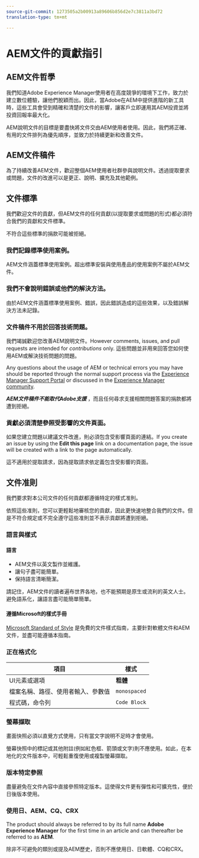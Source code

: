 ```yaml
---
source-git-commit: 1273505a2b00913a89606b856d2e7c3811a3bd72
translation-type: tm+mt

---
```

# AEM文件的貢獻指引

## AEM文件哲學

我們知道Adobe Experience Manager使用者在高度競爭的環境下工作，致力於建立數位體驗，讓他們脫穎而出。因此，當Adobe在AEM中提供進階的新工具時，這些工具會受到精確和清楚的文件的影響，讓客戶立即運用其AEM投資並將投資回報率最大化。

AEM說明文件的目標是要盡快將文件交由AEM使用者使用。因此，我們將正確、有用的文件排列為優先順序，並致力於持續更新和改善文件。

## AEM文件稿件

為了持續改善AEM文件，歡迎整個AEM使用者社群參與說明文件。透過提取要求或問題，文件的改進可以是更正、說明、擴充及其他範例。

## 文件標準

我們歡迎文件的貢獻，但AEM文件的任何貢獻(以提取要求或問題的形式)都必須符合我們的貢獻和文件標準。

不符合這些標準的捐款可能被拒絕。

### 我們記錄標準使用案例。

AEM文件涵蓋標準使用案例。超出標準安裝與使用產品的使用案例不屬於AEM文件。

### 我們不會說明錯誤或他們的解決方法。

由於AEM文件涵蓋標準使用案例、錯誤，因此錯誤造成的這些效果，以及錯誤解決方法未記錄。

### 文件稿件不用於回答技術問題。

我們竭誠歡迎您改善AEM說明文件。However comments, issues, and pull requests are intended for *contributions* only. 這些問題並非用來回答您如何使用AEM或解決技術問題的問題。

Any questions about the usage of AEM or technical errors you may have should be reported through the normal support process via the [Experience Manager Support Portal](https://daycare.day.com/home.html) or discussed in the [Experience Manager community](http://help-forums.adobe.com/content/adobeforums/en/experience-manager-forum/adobe-experience-manager.html).

***AEM文件稿件不能取代Adobe支援*** ，而且任何尋求支援相關問題答案的捐款都將遭到拒絕。

### 貢獻必須清楚參照受影響的文件頁面。

如果您建立問題以建議文件改進，則必須包含受影響頁面的連結。If you create an issue by using the **Edit this page** link on a documentation page, the issue will be created with a link to the page automatically.

這不適用於提取請求，因為提取請求依定義包含受影響的頁面。

## 文件准則

我們要求對本公司文件的任何貢獻都遵循特定的樣式准則。

依照這些准則，您可以更輕鬆地審核您的貢獻，因此更快速地整合我們的文件。但是不符合規定或不完全遵守這些准則並不表示貢獻將遭到拒絕。

### 語言與樣式

#### 語言

* AEM文件以英文製作並維護。
* 讓句子盡可能簡單。
* 保持語言清晰簡潔。

請記住，AEM文件的讀者遍布世界各地，也不能預期是原生或流利的英文人士。避免語系化，讓語言盡可能簡單簡單。

#### 遵循Microsoft的樣式手冊

[Microsoft Standard of Style](https://docs.microsoft.com/en-us/style-guide/welcome/) 是免費的文件樣式指南，主要針對軟體文件和AEM文件，並盡可能遵循本指南。

### 正在格式化

| 項目 | 樣式 |
|---|---|
| UI元素或選項 | **粗體** |
| 檔案名稱、路徑、使用者輸入、參數值 | `monospaced` |
| 程式碼，命令列 | ```Code Block``` |

### 螢幕擷取

畫面快照必須以直覺方式使用，只有當文字說明不足時才會使用。

螢幕快照中的標記或其他附註(例如紅色框、箭頭或文字)則不應使用。如此，在本地化的文件版本中，可輕鬆重復使用或複製螢幕擷取。

### 版本特定參照

盡量避免在文件內容中直接參照特定版本。這使得文件更有彈性和可擴充性，便於日後版本使用。

### 使用日、AEM、CQ、CRX

The product should always be referred to by its full name **Adobe Experience Manager** for the first time in an article and can thereafter be referred to as **AEM**.

除非不可避免的類別或提及AEM歷史，否則不應使用日、日軟體、CQ和CRX。